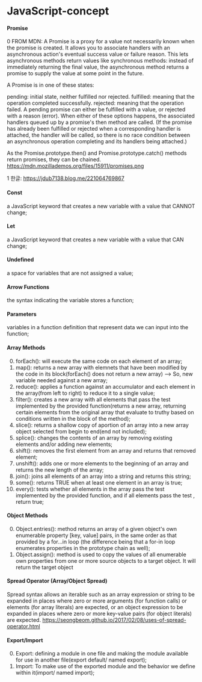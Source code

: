 # JavaScript-concept

#### Promise
0 FROM MDN:
A Promise is a proxy for a value not necessarily known when the promise is created. It allows you to associate handlers with an asynchronous action's eventual success value or failure reason. This lets asynchronous methods return values like synchronous methods: instead of immediately returning the final value, the asynchronous method returns a promise to supply the value at some point in the future.

A Promise is in one of these states:

pending: initial state, neither fulfilled nor rejected.
fulfilled: meaning that the operation completed successfully.
rejected: meaning that the operation failed.
A pending promise can either be fulfilled with a value, or rejected with a reason (error). When either of these options happens, the associated handlers queued up by a promise's then method are called. (If the promise has already been fulfilled or rejected when a corresponding handler is attached, the handler will be called, so there is no race condition between an asynchronous operation completing and its handlers being attached.)

As the Promise.prototype.then() and Promise.prototype.catch() methods return promises, they can be chained.
https://mdn.mozillademos.org/files/15911/promises.png

1 한글:
https://jdub7138.blog.me/221064769867


#### Const
a JavaScript keyword that creates a new variable with a value that CANNOT change;
#### Let
a JavaScript keyword that creates a new variable with a value that CAN change;
#### Undefined
a space for variables that are not assigned a value;
#### Arrow Functions
the syntax indicating the variable stores a function;
#### Parameters
variables in a function definition that represent data we can input into the function;

#### Array Methods
0. forEach(): will execute the same code on each element of an array;
1. map(): returns a new array with elemnets that have been modified by the code in its block(forEach() does not return a new array) --> So, new variable needed against a new array;
2. reduce(): applies a function against an accumulator and each element in the array(from left to right) to reduce it to a single value;
3. filter(): creates a new array with all elements that pass the test implemented by the provided function(returns a new array, returning certain elements from the original array that evaluate to truthy based on conditions written in the block of the method);
4. slice(): returns a shallow copy of aportion of an array into a new array object selected from begin to end(end not included);
5. splice(): changes the contents of an array by removing existing elements and/or adding new elements;
6. shift(): removes the first element from an array and returns that removed element;
7. unshift(): adds one or more elements to the beginning of an array and returns the new length of the array;
8. join(): joins all elements of an array into a string and returns this string;
9. some(): returns TRUE when at least one element in an array is true;
10. every(): tests whether all elements in the array pass the test implemented by the provided function, and if all elements pass the test , return true;

#### Object Methods
0. Object.entries(): method returns an array of a given object's own enumerable property [key, value] pairs, in the same order as that provided by a for...in loop (the difference being that a for-in loop enumerates properties in the prototype chain as well);
1. Object.assign(): method is used to copy the values of all enumerable own properties from one or more source objects to a target object. It will return the target object

#### Spread Operator (Array/Object Spread)
Spread syntax allows an iterable such as an array expression or string to be expanded in places where zero or more arguments (for function calls) or elements (for array literals) are expected, or an object expression to be expanded in places where zero or more key-value pairs (for object literals) are expected.
https://seongbeom.github.io/2017/02/08/uses-of-spread-operator.html

#### Export/Import
0. Export: defining a module in one file and making the module available for use in another file(export default/ named export);
1. Import: To make use of the exported module and the behavior we define within it(import/ named import);

